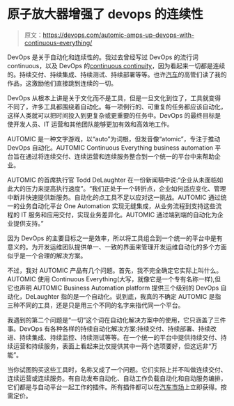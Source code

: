 # 原子放大器增强了 devops 的连续性

> 原文：<https://devops.com/automic-amps-up-devops-with-continuous-everything/>

DevOps 是关于自动化和连续性的。我过去曾经写过 DevOps 的流行词 continuous，以及 DevOps 的[continuous continuity](https://devops.com/2015/04/22/the-continuous-continuousness-of-devops/)，因为看起来一切都是连续的。持续交付、持续集成、持续测试、持续部署等等。也许[汽车](http://automic.com/)的高管们读了我的作品，这激励他们直接跳到连续的一切。

DevOps 从根本上讲是关于文化而不是工具，但是一旦文化到位了，工具就变得不同了，许多工具都围绕着自动化。每一项例行的、可重复的任务都应该自动化，这样人类就可以把时间投入到更复杂或更重要的任务中。DevOps 的最终目标是使开发人员、IT 运营和其他团队能够更加有效和高效地工作。

AUTOMIC 是一种文字游戏，以“auto”为词根，但发音像“atomic”，专注于推动 DevOps 自动化。AUTOMIC Continuous Everything business automation 平台旨在通过将连续交付、连续运营和连续服务整合到一个统一的平台中来帮助企业。

AUTOMIC 的首席执行官 Todd DeLaughter 在一份新闻稿中说:“企业从未面临如此大的压力来提高执行速度”。“我们正处于一个转折点，企业如何适应变化、管理中断并快速提供新服务。自动化的点工具不足以应对这一挑战。AUTOMIC 通过统一的业务自动化平台 One Automation 实现无缝集成，从业务流程到支持这些流程的 IT 服务和应用交付，实现业务差异化。AUTOMIC 通过端到端的自动化为企业提供支持。”

因为 DevOps 的主要目标之一是效率，所以将工具组合到一个统一的平台中是有意义的。为开发运维团队提供单一、一致的界面来管理开发运维自动化的多个方面似乎是一个合理的解决方案。

不过，我对 AUTOMIC 产品有几个问题。首先，我不完全确定它实际上叫什么。AUTOMIC 使用 Continuous Everything(大写，就像它是一个专有名称一样),但它也声明 AUTOMIC Business Automation platform 提供三个级别的 DevOps 自动化，DeLaughter 指的是一个自动化。说到底，我真的不确定 AUTOMIC 是指三种不同的工具，还是只是用三个不同的名字来指代同一个平台。

我遇到的第二个问题是“一切”这个词在自动化解决方案中的使用，它只涵盖了三件事。DevOps 有各种各样的持续自动化解决方案:持续交付、持续部署、持续改进、持续集成、持续监控、持续测试等等。在一个统一的平台中提供持续交付、持续运营和持续服务，表面上看起来比仅提供其中一两个选项要好，但这远非“万能”。

当你试图购买这些工具时，名称又成了一个问题。它们实际上并不叫做连续交付、连续运营或连续服务。有自动发布自动化、自动工作负载自动化和自动服务编排，它们都是与自动平台一起工作的插件。所有插件都可以在[汽车市场](https://marketplace.automic.com/)上立即获得。按需定价。